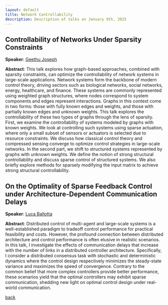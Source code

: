 ```yaml
---
layout: default
title: Network Controllability
description: Description of talks on January 9th, 2025
---
```




## Controllability of Networks Under Sparsity Constraints


**Speaker**: [Geethu Joseph](https://microelectronics.tudelft.nl/People/bio.php?id=794)

**Abstract**: This talk explores how graph-based approaches, combined with sparsity constraints, can optimize the controllability of network systems in large-scale applications. Network systems form the backbone of modern control theory, driving sectors such as biological networks, social networks, energy, healthcare, and finance. These systems are commonly represented using weighted graph structures, where nodes correspond to system components and edges represent interactions. Graphs in this context come in two forms: those with fully known edges and weights, and those with partially known edges and unknown weights. This talk explores the controllability of these two types of graphs through the lens of sparsity. First, we examine the controllability of systems modeled by graphs with known weights. We look at controlling such systems using sparse actuation, where only a small subset of sensors or actuators is selected due to resource constraints. We discuss how classical control theory and compressed sensing converge to optimize control strategies in large-scale networks. In the second part, we shift to structured systems represented by graphs with unknown weights. We define the notion of strong structural controllability and discuss sparse control of structured systems. We also briefly explore methods for sparsely modifying the input matrix to achieve strong structural controllability. 


## On the Optimality of Sparse Feedback Control under Architecture-Dependent Communication Delays


**Speaker**: [Luca Ballotta](https://scholar.google.com/citations?user=0Fv9vH8AAAAJ&hl=it)

**Abstract**: Distributed control of multi-agent and large-scale systems is a well-established paradigm to tradeoff control performance for practical feasibility and costs. However, the profound connection between distributed architecture and control performance is often elusive in realistic scenarios. In this talk, I investigate the effects of communication delays that increase with the number of links in a distributed controller architecture. Specifically, I consider a distributed consensus task with stochastic and deterministic dynamics where the control design respectively minimizes the steady-state variance and maximizes the speed of convergence.  Contrary to the common belief that more complex controllers provide better performance, these scenarios yield that the optimal controllers may exhibit sparse communication, shedding new light on optimal control design under real-world communication.  


[back](../index.md#january-9th-2025-network-controllability)
